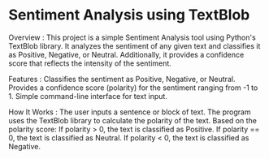 # Sentiment Analysis using TextBlob
Overview :
This project is a simple Sentiment Analysis tool using Python's TextBlob library. It analyzes the sentiment of any given text and classifies it as Positive, Negative, or Neutral. Additionally, it provides a confidence score that reflects the intensity of the sentiment.

Features :
Classifies the sentiment as Positive, Negative, or Neutral.
Provides a confidence score (polarity) for the sentiment ranging from -1 to 1.
Simple command-line interface for text input.

How It Works :
The user inputs a sentence or block of text.
The program uses the TextBlob library to calculate the polarity of the text.
Based on the polarity score:
If polarity > 0, the text is classified as Positive.
If polarity == 0, the text is classified as Neutral.
If polarity < 0, the text is classified as Negative.
